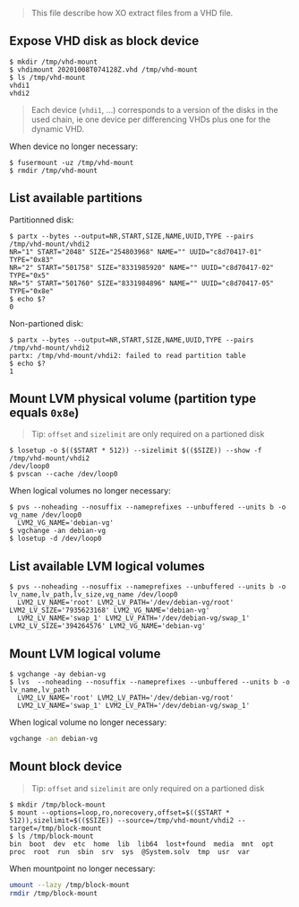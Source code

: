 > This file describe how XO extract files from a VHD file.

## Expose VHD disk as block device

```console
$ mkdir /tmp/vhd-mount
$ vhdimount 20201008T074128Z.vhd /tmp/vhd-mount
$ ls /tmp/vhd-mount
vhdi1
vhdi2
```

> Each device (`vhdi1`, …) corresponds to a version of the disks in the used chain, ie one device per differencing VHDs plus one for the dynamic VHD.

When device no longer necessary:

```console
$ fusermount -uz /tmp/vhd-mount
$ rmdir /tmp/vhd-mount
```

## List available partitions

Partitionned disk:

```console
$ partx --bytes --output=NR,START,SIZE,NAME,UUID,TYPE --pairs /tmp/vhd-mount/vhdi2
NR="1" START="2048" SIZE="254803968" NAME="" UUID="c8d70417-01" TYPE="0x83"
NR="2" START="501758" SIZE="8331985920" NAME="" UUID="c8d70417-02" TYPE="0x5"
NR="5" START="501760" SIZE="8331984896" NAME="" UUID="c8d70417-05" TYPE="0x8e"
$ echo $?
0
```

Non-partioned disk:

```console
$ partx --bytes --output=NR,START,SIZE,NAME,UUID,TYPE --pairs /tmp/vhd-mount/vhdi2
partx: /tmp/vhd-mount/vhdi2: failed to read partition table
$ echo $?
1
```

## Mount LVM physical volume (partition type equals `0x8e`)

> Tip: `offset` and `sizelimit` are only required on a partioned disk

```console
$ losetup -o $(($START * 512)) --sizelimit $(($SIZE)) --show -f /tmp/vhd-mount/vhdi2
/dev/loop0
$ pvscan --cache /dev/loop0
```

When logical volumes no longer necessary:

```console
$ pvs --noheading --nosuffix --nameprefixes --unbuffered --units b -o vg_name /dev/loop0
  LVM2_VG_NAME='debian-vg'
$ vgchange -an debian-vg
$ losetup -d /dev/loop0
```

## List available LVM logical volumes

```console
$ pvs --noheading --nosuffix --nameprefixes --unbuffered --units b -o lv_name,lv_path,lv_size,vg_name /dev/loop0
  LVM2_LV_NAME='root' LVM2_LV_PATH='/dev/debian-vg/root' LVM2_LV_SIZE='7935623168' LVM2_VG_NAME='debian-vg'
  LVM2_LV_NAME='swap_1' LVM2_LV_PATH='/dev/debian-vg/swap_1' LVM2_LV_SIZE='394264576' LVM2_VG_NAME='debian-vg'
```

## Mount LVM logical volume

```console
$ vgchange -ay debian-vg
$ lvs  --noheading --nosuffix --nameprefixes --unbuffered --units b -o lv_name,lv_path
  LVM2_LV_NAME='root' LVM2_LV_PATH='/dev/debian-vg/root'
  LVM2_LV_NAME='swap_1' LVM2_LV_PATH='/dev/debian-vg/swap_1'
```

When logical volume no longer necessary:

```sh
vgchange -an debian-vg
```

## Mount block device

> Tip: `offset` and `sizelimit` are only required on a partioned disk

```console
$ mkdir /tmp/block-mount
$ mount --options=loop,ro,norecovery,offset=$(($START * 512)),sizelimit=$(($SIZE)) --source=/tmp/vhd-mount/vhdi2 --target=/tmp/block-mount
$ ls /tmp/block-mount
bin  boot  dev	etc  home  lib	lib64  lost+found  media  mnt  opt  proc  root	run  sbin  srv	sys  @System.solv  tmp	usr  var
```

When mountpoint no longer necessary:

```sh
umount --lazy /tmp/block-mount
rmdir /tmp/block-mount
```
